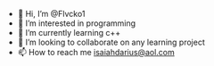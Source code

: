 - 👋 Hi, I’m @Flvcko1
- 👀 I’m interested in programming
- 🌱 I’m currently learning c++
- 💞️ I’m looking to collaborate on any learning project
- 📫 How to reach me isaiahdarius@aol.com

<!---
Flvcko1/Flvcko1 is a ✨ special ✨ repository because its `README.md` (this file) appears on your GitHub profile.
You can click the Preview link to take a look at your changes.
--->
